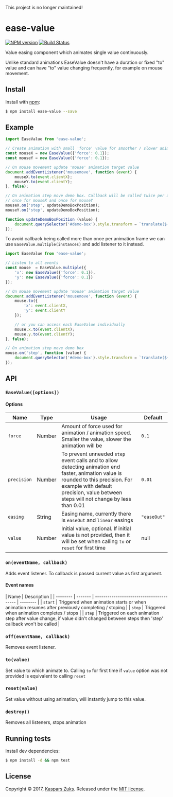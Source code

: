 [npm-url]: https://npmjs.org/package/ease-value
[npm-image]: http://img.shields.io/npm/v/ease-value.svg
[travis-url]: https://travis-ci.org/kasparsz/ease-value
[travis-image]: http://img.shields.io/travis/kasparsz/ease-value.svg

This project is no longer maintained!

# ease-value
[![NPM version][npm-image]][npm-url] [![Build Status][travis-image]][travis-url]

Value easing component which animates single value continuously.

Unlike standard animations EaseValue doesn't have a duration or fixed "to" value and can have "to" value changing frequently, for example
on mouse movement.

## Install

Install with [npm](https://www.npmjs.com/):

```sh
$ npm install ease-value --save
```

## Example

```js
import EaseValue from 'ease-value';

// Create animation with small 'force' value for smoother / slower animation
const mouseX = new EaseValue({'force': 0.1});
const mouseY = new EaseValue({'force': 0.1});

// On mouse movement update 'mouse' animation target value
document.addEventListener('mousemove', function (event) {
    mouseX.to(event.clientX);
    mouseY.to(event.clientY);
}, false);

// On animation step move demo box. Callback will be called twice per animation frame,
// once for mouseX and once for mouseY
mouseX.on('step', updateDemoBoxPosition);
mouseY.on('step', updateDemoBoxPosition);

function updateDemoBoxPosition (value) {
    document.querySelector('#demo-box').style.transform = `translate(${ mouseX.value }px, ${ mouseY.value }px)`;
});
```

To avoid callback being called more than once per animation frame we can use ```EaseValue.multiple(instances)``` and add listener to it instead.

```js
import EaseValue from 'ease-value';

// Listen to all events 
const mouse  = EaseValue.multiple({
    'x': new EaseValue({'force': 0.1}),
    'y': new EaseValue({'force': 0.1})
});

// On mouse movement update 'mouse' animation target value
document.addEventListener('mousemove', function (event) {
    mouse.to({
        'x': event.clientX,
        'y': event.clientY
    });

    // or you can access each EaseValue individually
    mouse.x.to(event.clientX);
    mouse.y.to(event.clientY);
}, false);

// On animation step move demo box
mouse.on('step', function (value) {
    document.querySelector('#demo-box').style.transform = `translate(${ value.x }px, ${ value.y }px)`;
});
```

## API

### `EaseValue([options])`

#### Options

| Name     | Type    | Usage                                    | Default  |
| -------- | ------- | ---------------------------------------- | -------- |
| ```force```    | Number | Amount of force used for animation / animation speed. Smaller the value, slower the animation will be | ```0.1```     |
| ```precision``` | Number | To prevent unneeded ```step``` event calls and to allow detecting animation end faster, animation value is rounded to this precision. For example with default precision, value between steps will not change by less than 0.01 | ```0.01``` |
| ```easing``` | String | Easing name, currently there is ```easeOut``` and ```linear``` easings | ```"easeOut"``` |
| ```value``` | Number | Initial value, optional. If initial value is not provided, then it will be set when calling ```to``` or ```reset``` for first time | null |

### `on(eventName, callback)`

Adds event listener. To callback is passed current value as first argument.

#### Event names

| Name     | Description  |
| -------- | ------- | ---------------------------------------- | -------- |
| ```start```    | Triggered when animation starts or when animation resumes after previously completing / stoping |
| ```stop```    | Triggered when animation completes / stops |
| ```step```    | Triggered on each animation step after value change, if value didn't changed between steps then 'step' callback won't be called |

### `off(eventName, callback)`

Removes event listener.

### `to(value)`

Set value to which animate to. Calling ```to``` for first time if ```value``` option was not provided is equivalent to calling ```reset```

### `reset(value)`

Set value without using animation, will instantly jump to this value.

### `destroy()`

Removes all listeners, stops animation


## Running tests

Install dev dependencies:

```sh
$ npm install -d && npm test
```

## License

Copyright © 2017, [Kaspars Zuks](https://github.com/kasparsz).
Released under the [MIT license](https://github.com/kasparsz/ease-value/blob/master/LICENSE).

[npm-url]: https://npmjs.org/package/ease-value
[npm-image]: http://img.shields.io/npm/v/ease-value.svg
[travis-url]: https://travis-ci.org/kasparsz/ease-value
[travis-image]: http://img.shields.io/travis/kasparsz/ease-value.svg
